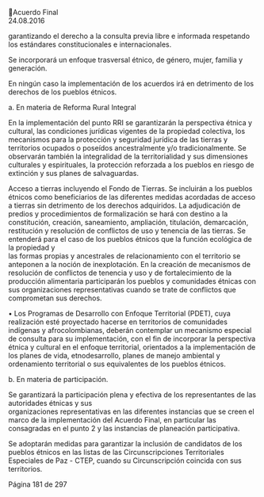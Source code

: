 Acuerdo Final  
24.08.2016  

garantizando el derecho a la consulta previa libre e informada respetando los estándares constitucionales 
e internacionales.  
 
Se incorporará  un enfoque  trasversal étnico, de género, mujer, familia y generación. 
 
En  ningún  caso  la  implementación  de  los  acuerdos  irá  en  detrimento  de  los  derechos    de  los  pueblos 
étnicos.  
 
a. En materia de Reforma Rural Integral 
 
En    la  implementación  del    punto  RRI  se  garantizarán  la  perspectiva  étnica  y  cultural,  las  condiciones 
jurídicas vigentes de la propiedad colectiva, los mecanismos para la protección y seguridad jurídica de las 
tierras y territorios ocupados o poseídos ancestralmente y/o tradicionalmente. Se observarán también la 
integralidad de la territorialidad y sus dimensiones culturales y espirituales, la protección reforzada a los 
pueblos en riesgo de extinción y sus planes de salvaguardas. 
 
Acceso a tierras incluyendo el Fondo de Tierras.  Se incluirán a los pueblos étnicos  como beneficiarios 
de las diferentes medidas acordadas de acceso a tierras sin detrimento de los derechos adquiridos. La 
adjudicación de predios y procedimientos de formalización se hará con destino a la constitución, creación, 
saneamiento, ampliación, titulación, demarcación, restitución y resolución de conflictos de uso y tenencia 
de las tierras. Se entenderá para el caso de los pueblos étnicos que la función ecológica de la propiedad y  
las  formas  propias  y  ancestrales  de  relacionamiento  con  el  territorio  se  anteponen  a  la  noción  de 
inexplotación.  En  la  creación  de  mecanismos  de  resolución  de  conflictos  de  tenencia  y  uso  y  de 
fortalecimiento  de  la  producción  alimentaria  participarán  los  pueblos  y  comunidades  étnicas  con  sus 
organizaciones representativas cuando se trate de conflictos que comprometan sus derechos. 
 
• Los Programas de Desarrollo con Enfoque Territorial (PDET), cuya realización esté proyectado 
hacerse    en  territorios  de  comunidades  indígenas  y  afrocolombianas,  deberán  contemplar  un 
mecanismo especial de consulta para su implementación, con el fin de incorporar la perspectiva 
étnica  y cultural en el  enfoque territorial, orientados a la implementación de los planes de vida, 
etnodesarrollo, planes de manejo ambiental y ordenamiento territorial o sus equivalentes  de los 
pueblos étnicos.  
 
b. En materia de participación. 
 
Se garantizará la participación  plena y  efectiva   de los representantes de las autoridades étnicas y sus  
organizaciones representativas en las diferentes instancias que se creen el marco de la implementación 
del Acuerdo Final,  en particular las consagradas en el punto 2  y las instancias de planeación 
participativa.   
 
Se adoptarán medidas  para  garantizar  la inclusión de candidatos de los pueblos étnicos en las listas de 
las Circunscripciones Territoriales Especiales de Paz - CTEP, cuando su Circunscripción coincida con sus 
territorios.  
 
 
 
 
Página 181 de 297 
 

